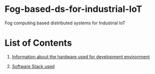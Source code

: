 # Fog-based-ds-for-industrial-IoT
 Fog computing based distributed systems for Industrial IoT

# List of Contents
1. [Information about the hardware used for  development environment](/docs/installation/specs.md)

2. [Software Stack used](/docs/installation/softwareStack.md)

